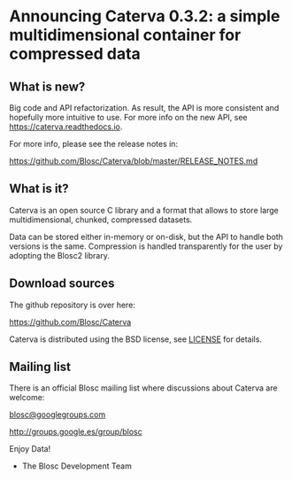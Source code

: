 # Announcing Caterva 0.3.2: a simple multidimensional container for compressed data


## What is new?

Big code and API refactorization.  As result, the API is more consistent and hopefully more intuitive to use.  For more info on the new API, see https://caterva.readthedocs.io.

For more info, please see the release notes in:

https://github.com/Blosc/Caterva/blob/master/RELEASE_NOTES.md


## What is it?

Caterva is an open source C library and a format that allows to store large multidimensional,
chunked, compressed datasets.

Data can be stored either in-memory or on-disk, but the API to handle both versions is the same.
Compression is handled transparently for the user by adopting the Blosc2 library.

## Download sources

The github repository is over here:

https://github.com/Blosc/Caterva

Caterva is distributed using the BSD license, see
[LICENSE](https://github.com/Blosc/Caterva/blob/master/LICENSE) for details.

## Mailing list

There is an official Blosc mailing list where discussions about Caterva are welcome:

blosc@googlegroups.com

http://groups.google.es/group/blosc


Enjoy Data!
- The Blosc Development Team
